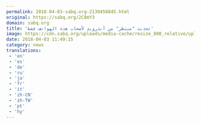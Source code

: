 ```yaml
---
permalink: 2018-04-03-sabq.org-2130456845.html
original: https://sabq.org/2C8mY3
domain: sabq.org
title: 'تحديث "منتظر" من أندرويد لأصحاب هذه الهواتف فقط'
image: https://cdn.sabq.org/uploads/media-cache/resize_800_relative/uploads/material-file/5ac3670e3f35218d2a8b459f/5ac367010eab6.png
date: 2018-04-03 11:49:15
category: news
translations: 
 - 'en'
 - 'es'
 - 'de'
 - 'ru'
 - 'ja'
 - 'fr'
 - 'it'
 - 'zh-CN'
 - 'zh-TW'
 - 'pt'
 - 'hy'
---
```


